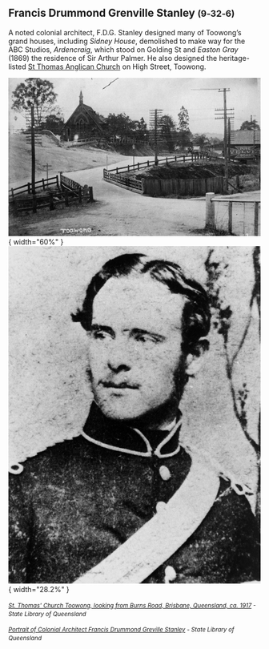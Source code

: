 ## Francis Drummond Grenville Stanley <small>(9‑32‑6)</small>

A noted colonial architect, F.D.G. Stanley designed many of Toowong’s grand houses, including *Sidney House*, demolished to make way for the ABC Studios, *Ardencraig*, which stood on Golding St and *Easton Gray* (1869) the residence of Sir Arthur Palmer. He also designed the heritage-listed [St Thomas Anglican Church](https://apps.des.qld.gov.au/heritage-register/detail/?id=600336) on High Street, Toowong.

![St. Thomas' Church Toowong, looking from Burns Road, Brisbane, Queensland, ca. 1917](../assets/st-thomas-church-toowong-ca1917.jpg){ width="60%" } ![Portrait of Colonial Architect Francis Drummond Greville Stanley](../assets/francis-drummond-grenville-stanley.jpg){ width="28.2%" }

*<small>[St. Thomas' Church Toowong, looking from Burns Road, Brisbane, Queensland, ca. 1917](http://onesearch.slq.qld.gov.au/permalink/f/1upgmng/slq_alma21220179080002061) - State Library of Queensland </small>*

*<small>[Portrait of Colonial Architect Francis Drummond Greville Stanley](https://onesearch.slq.qld.gov.au/permalink/61SLQ_INST/tqqf2h/alma99184003660702061) - State Library of Queensland </small>*

<!--
http://queenswharf.org/people/francis-drummond-greville-stanley/
https://www.familyhistory.bdm.qld.gov.au/details/5f236bf741400f5473125bb04b872aca79a817fe5e883c1655239373e2659677
-->